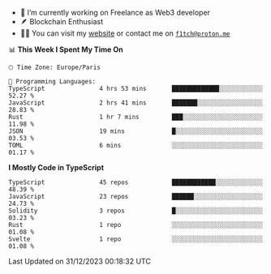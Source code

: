 - 🔭 I’m currently working on Freelance as Web3 developer
- 🪶 Blockchain Enthusiast
- 👨‍💻 You can visit my [website](https://f1tch.xyz) or contact me on [`f1tch@proton.me`](mailto:f1tch@proton.me)

<!--START_SECTION:waka-->
📊 **This Week I Spent My Time On** 

```text
🕑︎ Time Zone: Europe/Paris

💬 Programming Languages: 
TypeScript               4 hrs 53 mins       █████████████░░░░░░░░░░░░   52.27 % 
JavaScript               2 hrs 41 mins       ███████░░░░░░░░░░░░░░░░░░   28.83 % 
Rust                     1 hr 7 mins         ███░░░░░░░░░░░░░░░░░░░░░░   11.98 % 
JSON                     19 mins             █░░░░░░░░░░░░░░░░░░░░░░░░   03.53 % 
TOML                     6 mins              ░░░░░░░░░░░░░░░░░░░░░░░░░   01.17 % 
```

**I Mostly Code in TypeScript** 

```text
TypeScript               45 repos            ████████████░░░░░░░░░░░░░   48.39 % 
JavaScript               23 repos            ██████░░░░░░░░░░░░░░░░░░░   24.73 % 
Solidity                 3 repos             █░░░░░░░░░░░░░░░░░░░░░░░░   03.23 % 
Rust                     1 repo              ░░░░░░░░░░░░░░░░░░░░░░░░░   01.08 % 
Svelte                   1 repo              ░░░░░░░░░░░░░░░░░░░░░░░░░   01.08 % 
```




 Last Updated on 31/12/2023 00:18:32 UTC
<!--END_SECTION:waka-->
